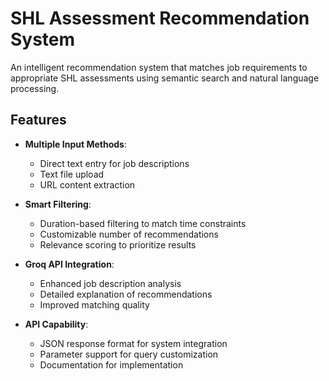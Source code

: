 # SHL Assessment Recommendation System

An intelligent recommendation system that matches job requirements to appropriate SHL assessments using semantic search and natural language processing.

## Features

- **Multiple Input Methods**:
  - Direct text entry for job descriptions
  - Text file upload
  - URL content extraction

- **Smart Filtering**:
  - Duration-based filtering to match time constraints
  - Customizable number of recommendations
  - Relevance scoring to prioritize results

- **Groq API Integration**:
  - Enhanced job description analysis
  - Detailed explanation of recommendations
  - Improved matching quality

- **API Capability**:
  - JSON response format for system integration
  - Parameter support for query customization
  - Documentation for implementation